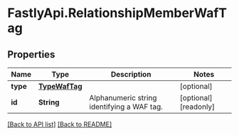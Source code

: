 # FastlyApi.RelationshipMemberWafTag

## Properties

Name | Type | Description | Notes
------------ | ------------- | ------------- | -------------
**type** | [**TypeWafTag**](TypeWafTag.md) |  | [optional] 
**id** | **String** | Alphanumeric string identifying a WAF tag. | [optional] [readonly] 



[[Back to API list]](../../README.md#endpoints) [[Back to README]](../../README.md)
